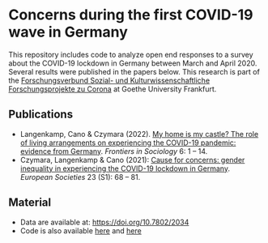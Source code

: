 # Concerns during the first COVID-19 wave in Germany

This repository includes code to analyze open end responses to a survey about the COVID-19 lockdown in Germany between March and April 2020. Several results were published in the papers below. This research is part of the [Forschungsverbund Sozial- und Kulturwissenschaftliche Forschungsprojekte zu Corona](https://www.uni-frankfurt.de/88479990/Sozial__und_Kulturwissenschaftliche_Forschungsprojekte_zu_Corona) at Goethe University Frankfurt.


## Publications

- Langenkamp, Cano & Czymara (2022). [My home is my castle? The role of living arrangements on experiencing the COVID-19 pandemic: evidence from Germany](https://www.frontiersin.org/articles/10.3389/fsoc.2021.785201). *Frontiers in Sociology* 6: 1 – 14.
- Czymara, Langenkamp & Cano (2021): [Cause for concerns: gender inequality in experiencing the COVID-19 lockdown in Germany](https://www.tandfonline.com/doi/full/10.1080/14616696.2020.1808692). *European Societies* 23 (S1): 68 – 81.

## Material

- Data are  available at: https://doi.org/10.7802/2034
- Code is also available [here](https://osf.io/6s7rp/) and [here](https://osf.io/mva5w/)


